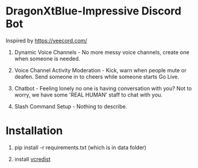 # DragonXtBlue-Impressive Discord Bot

Inspired by https://yeecord.com/

1. Dynamic Voice Channels - No more messy voice channels, create one when someone is needed.

2. Voice Channel Activity Moderation - Kick, warn when people mute or deafen. Send someone in to cheers while someone starts Go Live.

3. Chatbot - Feeling lonely no one is having conversation with you? Not to worry, we have some 'REAL HUMAN' staff to chat with you.

4. Slash Command Setup - Nothing to describe.



# Installation

1. pip install -r requirements.txt (which is in data folder)

2. install [vcredist](https://support.microsoft.com/help/2977003/the-latest-supported-visual-c-downloads)
